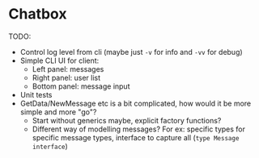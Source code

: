 # Chatbox

TODO:

- Control log level from cli (maybe just `-v` for info and `-vv` for debug)
- Simple CLI UI for client:
  - Left panel: messages
  - Right panel: user list
  - Bottom panel: message input
- Unit tests
- GetData/NewMessage etc is a bit complicated, how would it be more simple and more "go"?
  - Start without generics maybe, explicit factory functions?
  - Different way of modelling messages? For ex: specific types for specific message types, interface to capture all (`type Message interface`)

